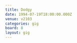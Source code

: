 ```yaml
---
title: Dodgy
date: 1994-07-19T18:00:00.000Z
venue: v2103
categories: gig
board: 8
layout: gig
---
```

